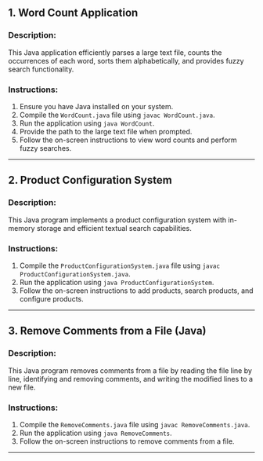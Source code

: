
## 1. Word Count Application

### Description:
This Java application efficiently parses a large text file, counts the occurrences of each word, sorts them alphabetically, and provides fuzzy search functionality.

### Instructions:
1. Ensure you have Java installed on your system.
2. Compile the `WordCount.java` file using `javac WordCount.java`.
3. Run the application using `java WordCount`.
4. Provide the path to the large text file when prompted.
5. Follow the on-screen instructions to view word counts and perform fuzzy searches.

---

## 2. Product Configuration System

### Description:
This Java program implements a product configuration system with in-memory storage and efficient textual search capabilities.

### Instructions:
1. Compile the `ProductConfigurationSystem.java` file using `javac ProductConfigurationSystem.java`.
2. Run the application using `java ProductConfigurationSystem`.
3. Follow the on-screen instructions to add products, search products, and configure products.

---

## 3. Remove Comments from a File (Java)

### Description:
This Java program removes comments from a file by reading the file line by line, identifying and removing comments, and writing the modified lines to a new file.

### Instructions:
1. Compile the `RemoveComments.java` file using `javac RemoveComments.java`.
2. Run the application using `java RemoveComments`.
3. Follow the on-screen instructions to remove comments from a file.

---
